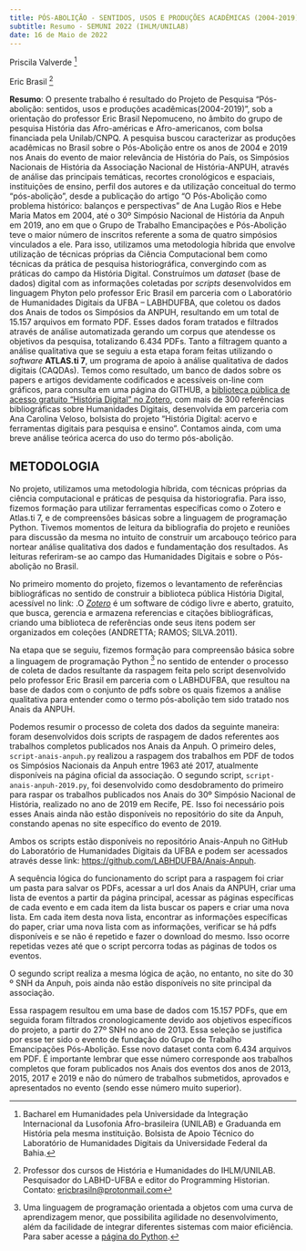 ```yaml
---
title: PÓS-ABOLIÇÃO - SENTIDOS, USOS E PRODUÇÕES ACADÊMICAS (2004-2019)
subtitle: Resumo - SEMUNI 2022 (IHLM/UNILAB)
date: 16 de Maio de 2022
---
```

Priscila Valverde [^1]

Eric Brasil [^2]

[^1]: Bacharel em Humanidades pela Universidade da Integração Internacional da Lusofonia Afro-brasileira (UNILAB) e Graduanda em História pela mesma instituição. Bolsista de Apoio Técnico do Laboratório de Humanidades Digitais da Universidade Federal da Bahia. 

[^2]: Professor dos cursos de História e Humanidades do IHLM/UNILAB. Pesquisador do LABHD-UFBA e editor do Programming Historian. Contato: [ericbrasiln@protonmail.com](mailto:ericbrasiln@protonmail.com)

**Resumo**: O presente trabalho é resultado do Projeto de Pesquisa “Pós-abolição: sentidos, usos e produções acadêmicas(2004-2019)”, sob a orientação do professor Eric Brasil Nepomuceno, no âmbito do grupo de pesquisa História das Afro-américas e Afro-americanos, com bolsa financiada pela Unilab/CNPQ. A pesquisa buscou caracterizar as produções acadêmicas no Brasil sobre o Pós-Abolição entre os anos de 2004 e 2019 nos Anais do evento de maior relevância de História do País, os Simpósios Nacionais de História da Associação Nacional de História-ANPUH, através de análise das principais temáticas, recortes cronológicos e espaciais, instituições de ensino, perfil dos autores e da utilização conceitual do termo “pós-abolição”, desde a publicação do artigo “O Pós-Abolição como problema histórico: balanços e perspectivas” de Ana Lugão Rios e Hebe Maria Matos em 2004, até o 30º Simpósio Nacional de História da Anpuh em 2019, ano em que o Grupo de Trabalho Emancipações e Pós-Abolição teve o maior número de inscritos referente a soma de quatro simpósios vinculados a ele. Para isso, utilizamos uma metodologia híbrida que envolve utilização de técnicas próprias da Ciência Computacional bem como técnicas da prática de pesquisa historiográfica, convergindo com as práticas do campo da História Digital. Construímos um *dataset* (base de dados) digital com as informações coletadas por *scripts* desenvolvidos em linguagem Phyton pelo professor Eric Brasil em parceria com o Laboratório de Humanidades Digitais da UFBA – LABHDUFBA, que coletou os dados dos Anais de todos os Simpósios da ANPUH, resultando em um total de 15.157 arquivos em formato PDF. Esses dados foram tratados e filtrados através de análise automatizada gerando um corpus que atendesse os objetivos da pesquisa, totalizando 6.434 PDFs. Tanto a filtragem quanto a análise qualitativa que se seguiu a esta etapa foram feitas utilizando o *software* **ATLAS.ti 7**, um programa de apoio à análise qualitativa de dados digitais (CAQDAs). Temos como resultado, um banco de dados sobre os papers e artigos devidamente codificados e acessíveis on-line com gráficos, para consulta em uma página do GITHUB, a [biblioteca pública de acesso gratuito “História Digital” no Zotero](https://www.zotero.org/groups/2216280/histria_digital/library), com mais de 300 referências bibliográficas sobre Humanidades Digitais, desenvolvida em parceria com Ana Carolina Veloso, bolsista do projeto “História Digital: acervo e ferramentas digitais para pesquisa e ensino”. Contamos ainda, com uma breve análise teórica acerca do uso do termo pós-abolição.

## METODOLOGIA

No projeto, utilizamos uma metodologia híbrida, com técnicas próprias da ciência computacional e práticas de pesquisa da historiografia. Para isso, fizemos formação para utilizar ferramentas específicas como o Zotero e Atlas.ti 7, e de compreensões básicas sobre a linguagem de programação Python. Tivemos momentos de leitura da bibliografia do projeto e reuniões para discussão da mesma no intuito de construir um arcabouço teórico para nortear análise qualitativa dos dados e fundamentação dos resultados. As leituras referiram-se ao campo das Humanidades Digitais e sobre o Pós-abolição no Brasil.

No primeiro momento do projeto, fizemos o levantamento de referências bibliográficas no sentido de construir a biblioteca pública História Digital, acessível no link: .O [*Zotero*](https://www.zotero.org/) é um software de código livre e aberto, gratuito, que busca, gerencia e armazena referencias e citações bibliográficas, criando uma biblioteca de referências onde seus itens podem ser organizados em coleções (ANDRETTA; RAMOS; SILVA.2011). 

Na etapa que se seguiu, fizemos formação para compreensão básica sobre a linguagem de programação Python [^3] no sentido de entender o processo de coleta de dados resultante da raspagem feita pelo script desenvolvido pelo professor Eric Brasil em parceria com o LABHDUFBA, que resultou na base de dados com o conjunto de pdfs sobre os quais fizemos a análise qualitativa para entender como o termo pós-abolição tem sido tratado nos Anais da ANPUH.

[^3]: Uma linguagem de programação orientada a objetos com uma curva de aprendizagem menor, que possibilita agilidade no desenvolvimento, além da facilidade de integrar diferentes sistemas com maior eficiência. Para saber acesse a [página do Python](https://www.python.org/).

Podemos resumir o processo de coleta dos dados da seguinte maneira: foram desenvolvidos dois scripts de raspagem de dados referentes aos trabalhos completos publicados nos Anais da Anpuh. O primeiro deles, `script-anais-anpuh.py` realizou a raspagem dos trabalhos em PDF de todos os Simpósios Nacionais da Anpuh entre 1963 até 2017, atualmente disponíveis na página oficial da associação. O segundo script, `script-anais-anpuh-2019.py`, foi desenvolvido como desdobramento do primeiro para raspar os trabalhos publicados nos Anais do 30º Simpósio Nacional de História, realizado no ano de 2019 em Recife, PE. Isso foi necessário pois esses Anais ainda não estão disponíveis no repositório do site da Anpuh, constando apenas no site específico do evento de 2019.

Ambos os scripts estão disponíveis no repositório Anais-Anpuh no GitHub do Laboratório de Humanidades Digitais da UFBA e podem ser acessados através desse link: https://github.com/LABHDUFBA/Anais-Anpuh.

A sequência lógica do funcionamento do script para a raspagem foi criar um pasta para salvar os PDFs, acessar a url dos Anais da ANPUH, criar uma lista de eventos a partir da página principal, acessar as páginas específicas de cada evento e em cada item da lista buscar os papers e criar uma nova lista. Em cada item desta nova lista, encontrar as informações específicas do paper, criar uma nova lista com as informações, verificar se há pdfs disponíveis e se não é repetido e fazer o download do mesmo. Isso ocorre repetidas vezes até que o script percorra todas as páginas de todos os eventos.

O segundo script realiza a mesma lógica de ação, no entanto, no site do 30 º SNH da Anpuh, pois ainda não estão disponíveis no site principal da associação.

Essa raspagem resultou em uma base de dados com 15.157 PDFs, que em seguida foram filtrados cronologicamente devido aos objetivos específicos do projeto, a partir do 27º SNH no ano de 2013. Essa seleção se justifica por esse ter sido o evento de fundação do Grupo de Trabalho Emancipações Pós-Abolição. Esse novo dataset conta com 6.434 arquivos em PDF. É importante lembrar que esse número corresponde aos trabalhos completos que foram publicados nos Anais dos eventos dos anos de 2013, 2015, 2017 e 2019 e não do número de trabalhos submetidos, aprovados e apresentados no evento (sendo esse número muito superior).
